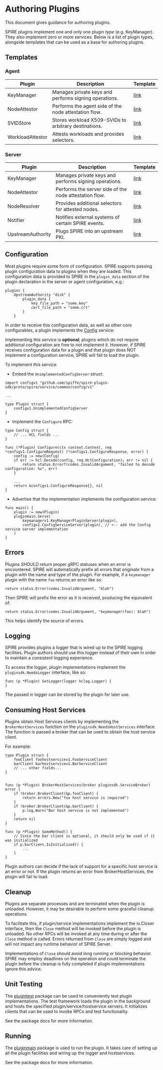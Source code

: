 # Authoring Plugins

This document gives guidance for authoring plugins.

SPIRE plugins implement one and only one plugin _type_ (e.g. KeyManager). They
also implement zero or more services. Below is a list of plugin types, alongside templates that can be used as a base
for authoring plugins.


## Templates

### Agent

| Plugin           | Description                                           | Template                                    |
|------------------|-------------------------------------------------------|---------------------------------------------|
| KeyManager       | Manages private keys and performs signing operations. | [link](../templates/agent/keymanager)       |
| NodeAttestor     | Performs the agent side of the node attestation flow. | [link](../templates/agent/nodeattestor)     |
| SVIDStore        | Stores workload X509-SVIDs to arbitrary destinations. | [link](../templates/agent/svidstore)        |
| WorkloadAttestor | Attests workloads and provides selectors.             | [link](../templates/agent/workloadattestor) |

### Server

| Plugin            | Description                                            | Template                                      |
|-------------------|--------------------------------------------------------|-----------------------------------------------|
| KeyManager        | Manages private keys and performs signing operations.  | [link](../templates/server/keymanager)        |
| NodeAttestor      | Performs the server side of the node attestation flow. | [link](../templates/server/nodeattestor)      |
| NodeResolver      | Provides additional selectors for attested nodes.      | [link](../templates/server/noderesolver)      |
| Notifier          | Notifies external systems of certain SPIRE events.     | [link](../templates/server/notifier)          |
| UpstreamAuthority | Plugs SPIRE into an upstream PKI.                      | [link](../templates/server/upstreamauthority) |


## Configuration

Most plugins require some form of configuration. SPIRE supports passing plugin
configuration data to plugins when they are loaded. This configuration data is
provided to SPIRE in the `plugin_data` section of the plugin declaration in the
server or agent configuration, e.g.:

```
plugins {
    UpstreamAuthority "disk" {
        plugin_data {
            key_file_path = "some.key"
            cert_file_path = "some.crt"
        }
    }
```

In order to receive this configuration data, as well as other core
configurables, a plugin implements the [Config](/proto/spire/service/common/config) service:

Implementing this service is **optional**; plugins which do not require
additional configuration are free to not implement it. However, if SPIRE
receives configuration data for a plugin and that plugin does NOT implement
a configuration service, SPIRE will fail to load the plugin.

To implement this service

- Embed the `UnimplementedConfigServer` struct:

```
import configv1 "github.com/spiffe/spire-plugin-sdk/proto/spire/service/common/config/v1"

...

type Plugin struct {
    configv1.UnimplementedConfigServer
}
```

- Implement the `Configure` RPC:

```
type Config struct {
    // ... HCL fields ...
}

func (*Plugin) Configure(ctx context.Context, req *configv1.ConfigureRequest) (*configv1.ConfigureResponse, error) {
    config := new(Config)
    if err := hcl.Decode(config, req.HclConfiguration); err != nil {
        return status.Errorf(codes.InvalidArgument, "failed to decode configuration: %v", err)
    }

    ...
    return &configv1.ConfigureResponse{}, nil
}
```

- Advertise that the implementation implements the configuration service:

```
func main() {
    plugin := new(Plugin)
    pluginmain.Serve(
        keymanagerv1.KeyManagerPluginServer(plugin),
        configv1.ConfigServiceServer(plugin), // <-- add the Config service server implementation
    )
}
```

## Errors

Plugins _SHOULD_ return proper gRPC statuses when an error is encountered.
SPIRE will automatically prefix all errors that originate from a plugin with
the name and type of the plugin. For example, if a `keymanager` plugin with the
name `foo` returns an error like so:

```
return status.Error(codes.InvalidArgument, "blah")
```

Then SPIRE will prefix the error as it is received, producing the equivalent
of:

```
return status.Error(codes.InvalidArgument, "keymanager(foo): blah")
```

This helps identify the source of errors.

## Logging

SPIRE provides plugins a logger that is wired up to the SPIRE logging
facilities. Plugin authors should use this logger instead of their own in order
to maintain a consistent logging experience.

To access the logger, plugin implementations implement the `pluginsdk.NeedsLogger`
interface, like so:

```
func (p *Plugin) SetLogger(logger hclog.Logger) {
}
```

The passed in logger can be stored by the plugin for later use.

## Consuming Host Services

Plugins obtain Host Services clients by implementing the `BrokerHostServices`
function on the `pluginsdk.NeedsHostServices` interface. The function is passed
a broker that can be used to obtain the host service client.

For example:

```
type Plugin struct {
    fooClient foohostservicev1.FooServiceClient
    barClient barhostservicev1.BarServiceClient
    // ... other fields...
}


func (p *Plugin) BrokerHostServices(broker pluginsdk.ServiceBroker) error {
    if !broker.BrokerClient(&p.fooClient) {
        return errors.New("foo host service is required")
    }
    if !broker.BrokerClient(&p.barClient) {
        p.log.Warn("Bar host service is not implemented")
    }
    return nil
}

func (p *Plugin) SomeMethod() {
    // Since the bar client is optional, it should only be used if it was initialized
    if p.barClient.IsInitialized() {
        ...
    }
}
```

Plugin authors can decide if the lack of support for a specific host service is
an error or not. If the plugin returns an error from BrokerHostServices, the
plugin will fail to load.

## Cleanup

Plugins are separate processes and are terminated when the plugin is unloaded.
However, it may be desirable to perform some graceful cleanup operations.

To facilitate this, if plugin/service implementations implement the io.Closer
interface, then the `Close` method will be invoked before the plugin is
unloaded. No other RPCs will be invoked at any time during or after the `Close`
method is called. Errors returned from `Close` are simply logged and will not
impact any runtime behavior of SPIRE Server.

Implementations of `Close` should avoid long running or blocking behavior.
SPIRE may employ deadlines on the operation and could terminate the plugin
before the cleanup is fully completed if plugin implementations ignore this
advice.

## Unit Testing

The [plugintest](https://pkg.go.dev/github.com/spiffe/spire-plugin-sdk/plugintest) 
package can be used to conveniently test plugin implementations. The test framework
loads the plugin in the background and hosts the specified plugin/service/hostservice
servers. It initializes clients that can be used to invoke RPCs and test functionality.

See the package docs for more information.

## Running

The [pluginmain](https://pkg.go.dev/github.com/spiffe/spire-plugin-sdk/pluginmain) package
is used to run the plugin. It takes care of setting up all the plugin facilities and
wiring up the logger and hostservices.

See the package docs for more information.
